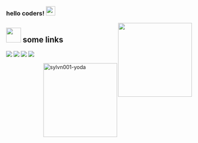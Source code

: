 ### hello coders! <img src="https://media.giphy.com/media/hvRJCLFzcasrR4ia7z/giphy.gif" width="25px">
<a href="#"><img align="right" src="https://github.com/blackcater/blackcater/raw/main/images/banner.gif" width="200 " height="200" /></a>

## <img height="40" src="https://raw.githubusercontent.com/innng/innng/master/assets/kyubey.gif"/> some links
[![](https://img.shields.io/badge/-music-0073B1?style=flat-square)](https://youtu.be/1w7OgIMMRc4)
[![](https://img.shields.io/badge/-animals-1C9CEA?style=flat-square)](https://twitter.com/BichinhosFB?s=09)
[![](https://img.shields.io/badge/-instagram-EE3E5D?style=flat-square)](https://www.instagram.com/steisser/)
[![](https://img.shields.io/badge/-github-332B40?style=flat-square)](https://github.com/melissarr/)

<img align="right" alt="sylvn001-yoda" src="https://64.media.tumblr.com/bb08dc6547da56fba032174060c17f1c/64b85f8f37398df1-1c/s540x810/44aab92b37cc2e916058cae4115757545fa853c7.gifv" width="200 " height="200">
</div>
